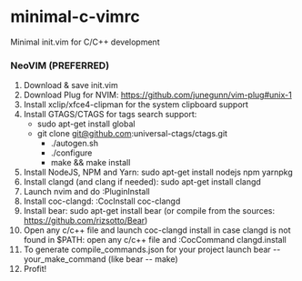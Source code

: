 # minimal-c-vimrc
Minimal init.vim for C/C++ development

### NeoVIM (PREFERRED)
1. Download & save init.vim
2. Download Plug for NVIM: https://github.com/junegunn/vim-plug#unix-1
3. Install xclip/xfce4-clipman for the system clipboard support
4. Install GTAGS/CTAGS for tags search support:
   - sudo apt-get install global
   - git clone git@github.com:universal-ctags/ctags.git
     - ./autogen.sh
     - ./configure
     - make && make install
6. Install NodeJS, NPM and Yarn: sudo apt-get install nodejs npm yarnpkg
7. Install clangd (and clang if needed): sudo apt-get install clangd 
8. Launch nvim and do :PluginInstall
9. Install coc-clangd: :CocInstall coc-clangd
10. Install bear: sudo apt-get install bear (or compile from the sources: https://github.com/rizsotto/Bear)
11. Open any c/c++ file and launch coc-clangd install in case clangd is not found in $PATH: open any c/c++ file and :CocCommand clangd.install
12. To generate compile_commands.json for your project launch bear -- your_make_command (like bear -- make)
13. Profit!
